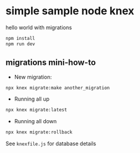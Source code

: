 # simple sample node knex 

hello world with migrations

```bash
npm install
npm run dev
```

## migrations mini-how-to

- New migration:

```bash
npx knex migrate:make another_migration
```

- Running all up

```bash
npx knex migrate:latest
```

- Running all down

```bash
npx knex migrate:rollback
```

See `knexfile.js` for database details
